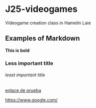 # J25-videogames
Videogame creation class in Hamelin Laie

## Examples of Markdown 

**This is bold**

### Less important title

###### least important title

[enlace de prueba](https://github.com/miguelamgel1107/Arduino/blob/main/operadores.md)

https://www.google.com/
